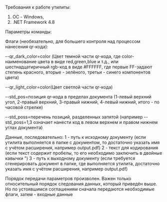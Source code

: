 Требования к работе утилиты:
1) ОС - Windows,
2) .NET Framework 4.8

Параметры команды:

Флаги (необязательно, для большего контроля над процессом нанесения qr-кода):

--qr_dark_color=color (Цвет темной части qr-кода, где color-наименование цвета в виде red,green,blue и т.д., или шестнадцатиричный rgb-код в виде #FFFFFF, где первые FF-задают степень красного, вторые - зелёного, третьи - синего компонентов цвета)

--qr_light_color=color(Цвет светлой части qr-кода)

--std_pos=позиция qr-кода в пределах документа (1-левый верхний угол, 2-правый верхний, 3-правый нижний, 4-левый нижний, итого - по часовой стрелке)

--std_poss=перечень позиций, разделенных запятой (например --std_poss=1,3 означает нанести код в левом верхнем и правом нижнем углах документа)


Данные, последовательно:
1 - путь к исходному документу (если утилита выполняется в папке с документом, то достаточно указать имя с учётом расширения, например output.pdf)
2 - текст для кодирования (если текст содержит пробелы, то его необходимо заключить в двойные кавычки ")
3 - путь к выходному документу (если требуется сгенерировать документ в папке, где выполняется утилита, достаточно указать имя с учётом расширения, например output.pdf)


Порядок передачи параметров произволен. Важен только относительный порядок следования данных, который приведён выше.
Но по устоявшимся соглашениям сначала передаются необходимые флаги, затем - входные данные
